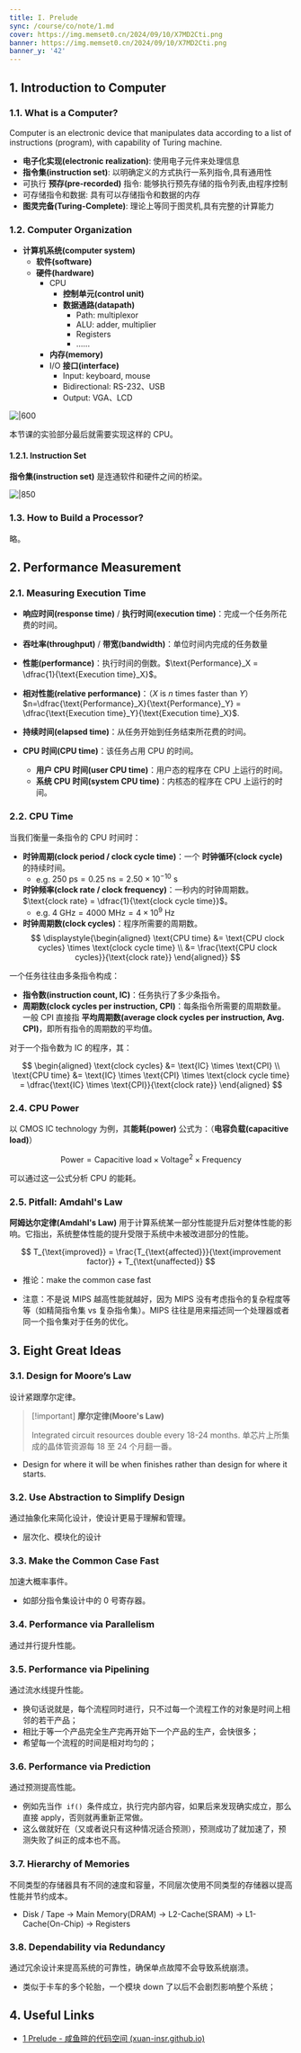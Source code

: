```yaml
---
title: I. Prelude
sync: /course/co/note/1.md
cover: https://img.memset0.cn/2024/09/10/X7MD2Cti.png
banner: https://img.memset0.cn/2024/09/10/X7MD2Cti.png
banner_y: '42'
---
```


## 1. Introduction to Computer

### 1.1. What is a Computer?

Computer is an electronic device that manipulates data according to a list of instructions (program), with capability of Turing machine.

- **电子化实现(electronic realization)**: 使用电子元件来处理信息
- **指令集(instruction set)**: 以明确定义的方式执行一系列指令,具有通用性
- 可执行 **预存(pre-recorded)** 指令: 能够执行预先存储的指令列表,由程序控制
- 可存储指令和数据: 具有可以存储指令和数据的内存
- **图灵完备(Turing-Complete)**: 理论上等同于图灵机,具有完整的计算能力

### 1.2. Computer Organization

- **计算机系统(computer system)**
    - **软件(software)**
    - **硬件(hardware)**
        - CPU
            - **控制单元(control unit)**
            - **数据通路(datapath)**
                - Path: multiplexor
                - ALU: adder, multiplier
                - Registers
                - ......
        - **内存(memory)**
        - I/O **接口(interface)**
            - Input: keyboard, mouse
            - Bidirectional: RS-232、USB
            - Output: VGA、LCD

![|600](https://img.memset0.cn/2024/10/12/W4yzeDdV.png)

本节课的实验部分最后就需要实现这样的 CPU。

#### 1.2.1. Instruction Set

**指令集(instruction set)** 是连通软件和硬件之间的桥梁。

![|850](https://img.memset0.cn/2024/10/12/XwDLgWQh.png)

### 1.3. How to Build a Processor?

略。

## 2. Performance Measurement

### 2.1. Measuring Execution Time

- **响应时间(response time)** / **执行时间(execution time)**：完成一个任务所花费的时间。
- **吞吐率(throughput)** / **带宽(bandwidth)**：单位时间内完成的任务数量
- **性能(performance)**：执行时间的倒数。$\text{Performance}_X = \dfrac{1}{\text{Execution time}_X}$。
- **相对性能(relative performance)**：（$X$ is $n$ times faster than $Y$）$n=\dfrac{\text{Performance}_X}{\text{Performance}_Y} = \dfrac{\text{Execution time}_Y}{\text{Execution time}_X}$.

- **持续时间(elapsed time)**：从任务开始到任务结束所花费的时间。
- **CPU 时间(CPU time)**：该任务占用 CPU 的时间。
    - **用户 CPU 时间(user CPU time)**：用户态的程序在 CPU 上运行的时间。
    - **系统 CPU 时间(system CPU time)**：内核态的程序在 CPU 上运行的时间。

### 2.2. CPU Time

当我们衡量一条指令的 CPU 时间时：

- **时钟周期(clock period / clock cycle time)**：一个 **时钟循环(clock cycle)** 的持续时间。
    - e.g. $250 \text{ ps} = 0.25 \text{ ns} = 2.50 \times 10^{-10} \text{ s}$
- **时钟频率(clock rate / clock frequency)**：一秒内的时钟周期数。$\text{clock rate} = \dfrac{1}{\text{clock cycle time}}$。
    - e.g. $4 \text{ GHz} = 4000 \text{ MHz} = 4 \times 10^9 \text{ Hz}$
- **时钟周期数(clock cycles)**：程序所需要的周期数。
    $$
    \displaystyle{\begin{aligned}
      \text{CPU time} &= \text{CPU clock cycles} \times \text{clock cycle time} \\
      &= \frac{\text{CPU clock cycles}}{\text{clock rate}}
    \end{aligned}}
    $$

一个任务往往由多条指令构成：

- **指令数(instruction count, IC)**：任务执行了多少条指令。
- **周期数(clock cycles per instruction, CPI)**：每条指令所需要的周期数量。一般 CPI 直接指 **平均周期数(average clock cycles per instruction, Avg. CPI)**，即所有指令的周期数的平均值。

对于一个指令数为 $\text{IC}$ 的程序，其：

$$
\begin{aligned}
    \text{clock cycles} &= \text{IC} \times \text{CPI} \\
    \text{CPU time} &= \text{IC} \times \text{CPI} \times \text{clock cycle time} = \dfrac{\text{IC} \times \text{CPI}}{\text{clock rate}}
\end{aligned}
$$

### 2.4. CPU Power

以 CMOS IC technology 为例，其**能耗(power)** 公式为：（**电容负载(capacitive load)**）

$$
\text{Power} = \text{Capacitive load} \times \text{Voltage}^2 \times \text{Frequency}
$$

可以通过这一公式分析 CPU 的能耗。

### 2.5. Pitfall: Amdahl's Law

**阿姆达尔定律(Amdahl's Law)** 用于计算系统某一部分性能提升后对整体性能的影响。它指出，系统整体性能的提升受限于系统中未被改进部分的性能。

$$
T_{\text{improved}} = \frac{T_{\text{affected}}}{\text{improvement factor}} + T_{\text{unaffected}}
$$

- 推论：make the common case fast

- 注意：不是说 MIPS 越高性能就越好，因为 MIPS 没有考虑指令的复杂程度等等（如精简指令集 vs 复杂指令集）。MIPS 往往是用来描述同一个处理器或者同一个指令集对于任务的优化。

## 3. Eight Great Ideas

<!-- https://classroom.zju.edu.cn/livingroom?course_id=58541&sub_id=1124359&tenant_code=112&time=004652-->

### 3.1. Design for Moore’s Law

设计紧跟摩尔定律。

> [!important] **摩尔定律(Moore's Law)**
>
> Integrated circuit resources double every 18-24 months. 单芯片上所集成的晶体管资源每 18 至 24 个月翻一番。

- Design for where it will be when finishes rather than design for where it starts.

### 3.2. Use Abstraction to Simplify Design

通过抽象化来简化设计，使设计更易于理解和管理。

- 层次化、模块化的设计

### 3.3. Make the Common Case Fast

加速大概率事件。

- 如部分指令集设计中的 0 号寄存器。

### 3.4. Performance via Parallelism

通过并行提升性能。

### 3.5. Performance via Pipelining

通过流水线提升性能。

- 换句话说就是，每个流程同时进行，只不过每一个流程工作的对象是时间上相邻的若干产品；
- 相比于等一个产品完全生产完再开始下一个产品的生产，会快很多；
- 希望每一个流程的时间是相对均匀的；

### 3.6. Performance via Prediction

通过预测提高性能。

- 例如先当作  `if()`  条件成立，执行完内部内容，如果后来发现确实成立，那么直接 apply，否则就再重新正常做。
- 这么做就好在（又或者说只有这种情况适合预测），预测成功了就加速了，预测失败了纠正的成本也不高。

### 3.7. Hierarchy of Memories

不同类型的存储器具有不同的速度和容量，不同层次使用不同类型的存储器以提高性能并节约成本。

- Disk / Tape -> Main Memory(DRAM) -> L2-Cache(SRAM) -> L1-Cache(On-Chip) -> Registers

### 3.8. Dependability via Redundancy

通过冗余设计来提高系统的可靠性，确保单点故障不会导致系统崩溃。

- 类似于卡车的多个轮胎，一个模块 down 了以后不会剧烈影响整个系统；

## 4. Useful Links

- [1 Prelude - 咸鱼暄的代码空间 (xuan-insr.github.io)](https://xuan-insr.github.io/computer_organization/1_prelude/)
